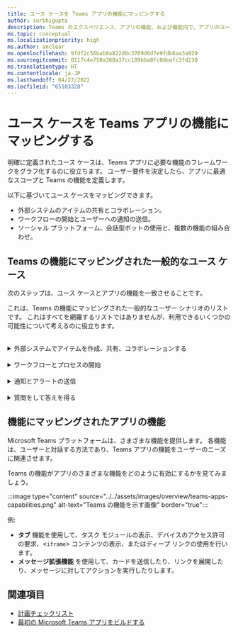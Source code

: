 ```yaml
---
title: ユース ケースを Teams アプリの機能にマッピングする
author: surbhigupta
description: Teams のエクスペリエンス、アプリの機能、および機能内で、アプリのユース ケースがどのように機能するかを特定します。一般的なユース ケースを機能にマッピングします。
ms.topic: conceptual
ms.localizationpriority: high
ms.author: anclear
ms.openlocfilehash: 9fdf2c56bab0a822d0c3769d6d7e9fdb6aa3a929
ms.sourcegitcommit: 0117c4e750a388a37cc189bba8fc0deafc3fd230
ms.translationtype: HT
ms.contentlocale: ja-JP
ms.lasthandoff: 04/27/2022
ms.locfileid: "65103328"
---
```

# <a name="map-your-use-cases-to-teams-app-features"></a>ユース ケースを Teams アプリの機能にマッピングする

明確に定義されたユース ケースは、Teams アプリに必要な機能のフレームワークをグラフ化するのに役立ちます。 ユーザー要件を決定したら、アプリに最適なスコープと Teams の機能を定義します。

以下に基づいてユース ケースをマッピングできます。

* 外部システムのアイテムの共有とコラボレーション。
* ワークフローの開始とユーザーへの通知の送信。
* ソーシャル プラットフォーム、会話型ボットの使用と、複数の機能の組み合わせ。

## <a name="common-use-cases-mapped-to-teams-capabilities"></a>Teams の機能にマッピングされた一般的なユース ケース

次のステップは、ユース ケースとアプリの機能を一致させることです。

これは、Teams の機能にマッピングされた一般的なユーザー シナリオのリストです。 これはすべてを網羅するリストではありませんが、利用できるいくつかの可能性について考えるのに役立ちます。
</br>
</br>
<details>
<summary>外部システムでアイテムを作成、共有、コラボレーションする</summary>

データを操作するアプリ

| **目的** | **試す...** |
| --- | --- |
| 外部システムを検索し、結果をインタラクティブ カードとして共有します。 | 検索コマンドを使用したメッセージ拡張機能 |
| 情報を収集してデータ ストアに挿入したり、高度な検索を実行したりします。 | アクション コマンドを使用したメッセージ拡張機能 |
| データを表示、操作、共有するための埋め込み Web エクスペリエンスを作成します。 | タブ |
| データをプッシュし、Teams クライアントからデータを送信します。 | コネクタと Webhook|
| 情報を収集または表示するために必要な場所からのインタラクティブなモーダル フォーム。 | タスク モジュール |

</details>
</br>
<details>
<summary>ワークフローとプロセスの開始</summary>

外部システムでプロセスまたはワークフローを開始する簡単な方法。

| **目的** | **試す...** |
| --- | --- |
| メッセージをトリガーして、ユーザーがメッセージの内容を Web サービスにすばやく送信できるようにします。 | メッセージ拡張機能のアクション コマンド |
| ワークフローを開始する前に、タブ、ボット、またはメッセージ拡張機能からメッセージを開いて情報を収集します。 | タスク モジュール |
| テキストやリッチ カードを通じてユーザーと対話します。 | 会話型ボット |
| 会話型ボット全体を構築する必要がない場合は、単純なやり取りを行うのに適しています。 |  送信 Webhook |

</details>
</br>
<details>
<summary>通知とアラートの送信</summary>

Teams のユーザーに非同期の通知とアラートを送信します。

| **目的** | **試す...** |
| --- | --- |
| グループ、チャネル、または個々のユーザーにプロアクティブなメッセージを送信します。 | 会話型ボット |
| メッセージを受信するためにサブスクライブするチャネルを許可します。 コネクタを使用すると、ユーザーは構成ページを使用してサブスクリプションを調整できます。 | コネクタと受信 Webhook |

</details>
</br>
<details>
<summary>質問をして答えを得る</summary>

ユーザーとつながり、ユーザーのクエリを解決する

| **目的** | **試す...** |
| --- | --- |
| 自然言語処理、AI、機械学習、およびすべての流行語。 インテリジェント クラウドを搭載したボットを使用して、ユーザーを必要な答えに接続します。 | 会話型ボット |
| 既存の Web ポータルを Teams に埋め込むか、Teams 固有のバージョンを作成して機能を追加します。 | タブ |

</details>

## <a name="app-capabilities-mapped-to-features"></a>機能にマッピングされたアプリの機能

Microsoft Teams プラットフォームは、さまざまな機能を提供します。 各機能は、ユーザーと対話する方法であり、Teams アプリの機能をユーザーのニーズに関連させます。

Teams の機能がアプリのさまざまな機能をどのように有効にするかを見てみましょう。

:::image type="content" source="../../assets/images/overview/teams-apps-capabilities.png" alt-text="Teams の機能を示す画像" border="true":::

例:

* **タブ** 機能を使用して、タスク モジュールの表示、デバイスのアクセス許可の要求、<`iframe`> コンテンツの表示、またはディープ リンクの使用を行います。
* **メッセージ拡張機能** を使用して、カードを送信したり、リンクを展開したり、メッセージに対してアクションを実行したりします。

## <a name="see-also"></a>関連項目

* [計画チェックリスト](../design/planning-checklist.md)
* [最初の Microsoft Teams アプリをビルドする](../../get-started/get-started-overview.md)
